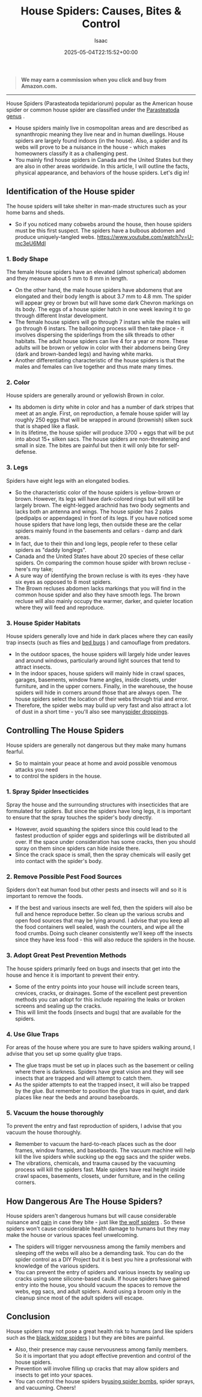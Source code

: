 ﻿---
author: Isaac
layout: post
title: 'House Spiders: Causes, Bites & Control'
date: '2025-05-04T22:15:52+00:00'
categories:
- Guide
- Spiders
tags: []
slug: /house-spiders/
lastmod: 2025-05-07T12:21:27+03:00
---
> **We may earn a commission when you click and buy from Amazon.com.**
>

---
House Spiders (Parasteatoda tepidariorum) popular as the American house spider or common house spider are classified under the
[Parasteatoda genus](https://edis.ifas.ufl.edu/pdf/IN/IN39400.pdf)
.
- House spiders mainly live in cosmopolitan areas and are described as synanthropic meaning they live near and in human dwellings.
House spiders are largely found indoors (in the house). Also, a spider and its webs will prove to be a nuisance in the house - which makes homeowners classify it as a challenging pest.
- You mainly find house spiders in Canada and the United States but they are also in other areas worldwide.
In this article, I will outline the facts, physical appearance, and behaviors of the house spiders.
Let's dig in!
## Identification of the House spider
The house spiders will take shelter in man-made structures such as your home barns and sheds.
- So if you noticed many cobwebs around the house, then house spiders must be this first suspect.
The spiders have a bulbous abdomen and produce uniquely-tangled webs.
https://www.youtube.com/watch?v=U-mc3eU6MdI
### 1. Body Shape
The female House spiders have an elevated (almost spherical) abdomen and they measure about 5 mm to 8 mm in length.
- On the other hand, the male house spiders have abdomens that are elongated and their body length is about 3.7 mm to 4.8 mm.
The spider will appear grey or brown but will have some dark Chevron markings on its body.
The eggs of a house spider hatch in one week leaving it to go through different Instar development.
- The female house spiders will go through 7 instars while the males will go through 6 instars.
The ballooning process will then take place - it involves dispersing the spiderlings from the silk threads to other habitats.
The adult house spiders can live 4 for a year or more.
These adults will be brown or yellow in color with their abdomens being Grey (dark and brown-banded legs) and having white marks.
- Another differentiating characteristic of the house spiders is that the males and females can live together and thus mate many times.
### 2. Color
House spiders are generally around or yellowish Brown in color.
- Its abdomen is dirty white in color and has a number of dark stripes that meet at an angle.
First, on reproduction, a female house spider will lay roughly 250 eggs that will be wrapped in around (brownish) silken suck that is shaped like a flask.
- In its lifetime, the house spider will produce 3700 + eggs that will be put into about 15+ silken sacs.
The house spiders are non-threatening and small in size. The bites are painful but then it will only bite for self-defense.
### 3. Legs
Spiders have eight legs with an elongated bodies.
- So the characteristic color of the house spiders is yellow-brown or brown.
However, its legs will have dark-colored rings but will still be largely brown.
The eight-legged arachnid has two body segments and lacks both an antenna and wings.
The house spider has 2 palps (pedipalps or appendages) in front of its legs.
If you have noticed some house spiders that have long legs, then outside these are the cellar spiders mainly found in the basements and cellars - damp and dark areas.
- In fact, due to their thin and long legs, people refer to these cellar spiders as "daddy longlegs".
- Canada and the United States have about 20 species of these cellar spiders.
On comparing the common house spider with brown recluse - here's my take;
- A sure way of identifying the brown recluse is with its eyes -they have six eyes as opposed to 8 most spiders.
- The Brown recluses abdomen lacks markings that you will find in the common house spider and also they have smooth legs.
The brown recluse will also mainly occupy the warmer, darker, and quieter location where they will feed and reproduce.
### 3. House Spider Habitats
House spiders generally love and hide in dark places where they can easily trap insects (such as flies and
[bed bugs](https://pestpolicy.com/do-spiders-eat-bed-bugs/)
) and camouflage from predators.
- In the outdoor spaces, the house spiders will largely hide under leaves and around windows, particularly around light sources that tend to attract insects.
- In the indoor spaces, house spiders will mainly hide in crawl spaces, garages, basements, window frame angles, inside closets, under furniture, and in the upper corners.
Finally, in the warehouse, the house spiders will hide in corners around those that are always open.
The house spiders select the location of their webs through trial and error.
- Therefore, the spider webs may build up very fast and also attract a lot of dust in a short time - you'll also see many[spider droppings](https://pestpolicy.com/do-spiders-poop/).
## Controlling The House Spiders
House spiders are generally not dangerous but they make many humans fearful.
- So to maintain your peace at home and avoid possible venomous attacks you need
- to control the spiders in the house.
### 1. Spray Spider Insecticides
Spray the house and the surrounding structures with insecticides that are formulated for spiders.
But since the spiders have long legs, it is important to ensure that the spray touches the spider's body directly.
- However, avoid squashing the spiders since this could lead to the fastest production of spider eggs and spiderlings will be distributed all over.
If the space under consideration has some cracks, then you should spray on them since spiders can hide inside there.
- Since the crack space is small, then the spray chemicals will easily get into contact with the spider's body.
### 2. Remove Possible Pest Food Sources
Spiders don't eat human food but other pests and insects will and so it is important to remove the foods.
- If the best and various insects are well fed, then the spiders will also be full and hence reproduce better.
So clean up the various scrubs and open food sources that may be lying around.
I advise that you keep all the food containers well sealed, wash the counters, and wipe all the food crumbs.
Doing such cleaner consistently we'll keep off the insects since they have less food - this will also reduce the spiders in the house.
### 3. Adopt Great Pest Prevention Methods
The house spiders primarily feed on bugs and insects that get into the house and hence it is important to prevent their entry.
- Some of the entry points into your house will include screen tears, crevices, cracks, or drainages.
Some of the excellent pest prevention methods you can adopt for this include repairing the leaks or broken screens and sealing up the cracks.
- This will limit the foods (insects and bugs) that are available for the spiders.
### 4. Use Glue Traps
For areas of the house where you are sure to have spiders walking around, I advise that you set up some quality glue traps.
- The glue traps must be set up in places such as the basement or ceiling where there is darkness.
Spiders have great vision and they will see insects that are trapped and will attempt to catch them.
- As the spider attempts to eat the trapped insect, it will also be trapped by the glue.
But remember to position the glue traps in quiet, and dark places like near the beds and around baseboards.
### 5. Vacuum the house thoroughly
To prevent the entry and fast reproduction of spiders, I advise that you vacuum the house thoroughly.
- Remember to vacuum the hard-to-reach places such as the door frames, window frames, and baseboards.
The vacuum machine will help kill the live spiders while sucking up the egg sacs and the spider webs.
- The vibrations, chemicals, and trauma caused by the vacuuming process will kill the spiders fast.
Male spiders have real height inside crawl spaces, basements, closets, under furniture, and in the ceiling corners.
## How Dangerous Are The House Spiders?
House spiders aren't dangerous humans but will cause considerable nuisance and
[pain](https://pestpolicy.com/spider-bite-vs-mosquito-bite/)
in case they bite - just like
[the wolf spiders](https://pestpolicy.com/wolf-spiders/)
.
So these spiders won't cause considerable health damage to humans but they may make the house or various spaces feel unwelcoming.
- The spiders will trigger nervousness among the family members and sleeping off the webs will also be a demanding task.
You can do the spider control as a DIY Project but it is best you hire a professional with knowledge of the various spiders.
- You can prevent the entry of spiders and various insects by sealing up cracks using some silicone-based caulk.
If house spiders have gained entry into the house, you should vacuum the spaces to remove the webs, egg sacs, and adult spiders.
Avoid using a broom only in the cleanup since most of the adult spiders will escape.
## Conclusion
House spiders may not pose a great health risk to humans (and like spiders such as the
[black widow spiders](https://pestpolicy.com/black-widow-spiders/)
) but they are bites are painful.
- Also, their presence may cause nervousness among family members.
So it is important that you adopt effective prevention and control of the house spiders.
- Prevention will involve filling up cracks that may allow spiders and insects to get into your spaces.
- You can control the house spiders by[using spider bombs](https://pestpolicy.com/bug-bomb-for-spiders/), spider sprays, and vacuuming.
Cheers!